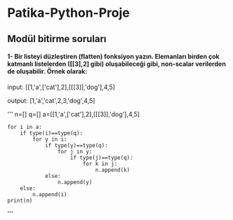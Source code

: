 # Patika-Python-Proje
## Modül bitirme soruları

#### 1- Bir listeyi düzleştiren (flatten) fonksiyon yazın. Elemanları birden çok katmanlı listelerden ([[3],2] gibi) oluşabileceği gibi, non-scalar verilerden de oluşabilir. Örnek olarak:

input: [[1,'a',['cat'],2],[[[3]],'dog'],4,5]

output: [1,'a','cat',2,3,'dog',4,5]

'''
    n=[]
    q=[]
    a=[[1,'a',['cat'],2],[[[3]],'dog'],4,5]
    
    for i in a:
        if type(i)==type(q):
            for y in i:
                if type(y)==type(q):
                    for j in y:
                        if type(j)==type(q):
                            for k in j:
                                n.append(k)
                else:
                    n.append(y)
        else:
            n.append(i)
    print(n)
'''
